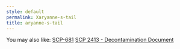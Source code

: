 ```yaml
---
style: default
permalink: Xaryanne-s-tail
title: aryanne-s-tail
---
```

You may also like:
[SCP-681](http://scp-wiki.net/scp-681)
[SCP 2413 - Decontamination Document](http://scp-wiki.net/decontamination-document-0094)
